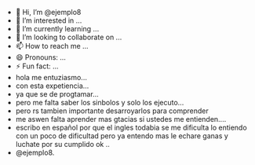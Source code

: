 - 👋 Hi, I’m @ejemplo8
- 👀 I’m interested in ...
- 🌱 I’m currently learning ...
- 💞️ I’m looking to collaborate on ...
- 📫 How to reach me ...
- 😄 Pronouns: ...
- ⚡ Fun fact: ...
-  hola me entuziasmo...
-  con esta expetiencia...
-  ya que se de progtamar...
-  pero me falta saber los sinbolos y solo los ejecuto...
-  pero rs tambien importante desarroyarlos para comprender
-  me aswen falta aprender mas gtacias si ustedes me entienden....
-  escribo en español por que   el ingles todabia se me dificulta lo entiendo con un poco de dificultad pero ya entendo mas le echare ganas y  luchate por su cumplido ok ..
-  @ejemplo8.
<!---
ejemplo8/ejemplo8 is a ✨ special ✨ repository because its `README.md` (this file) appears on your GitHub profile.
You can click the Preview link to take a look at your changes.
--->
